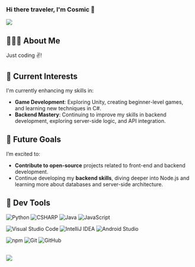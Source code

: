 
### Hi there traveler, I'm Cosmic 👋

<img src="https://user-images.githubusercontent.com/73097560/115834477-dbab4500-a447-11eb-908a-139a6edaec5c.gif">

## 👨🏽‍🦱 About Me
Just coding ✌️!

## 🌱 Current Interests
I'm currently enhancing my skills in:
- **Game Development**: Exploring Unity, creating beginner-level games, and learning new techniques in C#.
- **Backend Mastery**: Continuing to improve my skills in backend development, exploring server-side logic, and API integration.

## 🚀 Future Goals
I’m excited to:
- **Contribute to open-source** projects related to front-end and backend development.
- Continue developing my **backend skills**, diving deeper into Node.js and learning more about databases and server-side architecture.

## 🧩 Dev Tools
![Python](https://img.shields.io/badge/Python-3776AB?style=flat-square&logo=Python&logoColor=white)
![CSHARP](https://img.shields.io/badge/CS-A8B9CC?style=flat-square&logo=CSHARP&logoColor=blue)
![Java](https://img.shields.io/badge/Java-FFFFFF?style=flat-square&logo=Java&logoColor=black)
![JavaScript](https://img.shields.io/badge/JavaScript-F7DF1E?style=flat-square&logo=JavaScript&logoColor=white)

![Visual Studio Code](https://img.shields.io/badge/Visual_Studio-Code-007ACC?style=flat-square&logo=Visual-Studio-Code&logoColor=white)
![IntelliJ IDEA](https://img.shields.io/badge/IntelliJ-IDEA-007ACC?style=flat-square&logo=IntelliJ-IDEA&logoColor=white)
![Android Studio](https://img.shields.io/badge/Android-Studio-F37626?style=flat-square&logo=Android-Studio&logoColor=green)

![npm](https://img.shields.io/badge/npm-CB3837?style=flat-square&logo=npm&logoColor=white)
![Git](https://img.shields.io/badge/Git-F05032?style=flat-square&logo=Git&logoColor=white)
![GitHub](https://img.shields.io/badge/GitHub-181717?style=flat-square&logo=GitHub&logoColor=white)

<br>

<!--horizontal divider(gradiant)-->
<img src="https://user-images.githubusercontent.com/73097560/115834477-dbab4500-a447-11eb-908a-139a6edaec5c.gif">
